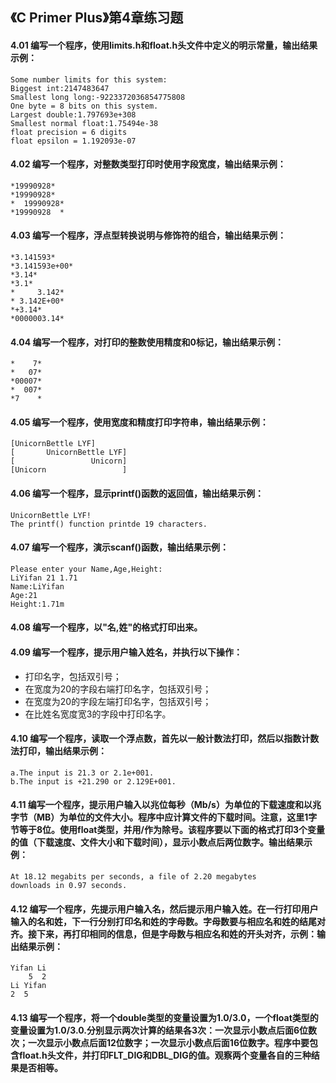 ## 《C Primer Plus》第4章练习题

#### 4.01 编写一个程序，使用limits.h和float.h头文件中定义的明示常量，输出结果示例：

```
Some number limits for this system:
Biggest int:2147483647
Smallest long long:-9223372036854775808
One byte = 8 bits on this system.
Largest double:1.797693e+308
Smallest normal float:1.75494e-38
float precision = 6 digits
float epsilon = 1.192093e-07
```

#### 4.02 编写一个程序，对整数类型打印时使用字段宽度，输出结果示例：

```
*19990928*
*19990928*
*  19990928*
*19990928  *
```

#### 4.03 编写一个程序，浮点型转换说明与修饰符的组合，输出结果示例：

```
*3.141593*
*3.141593e+00*
*3.14*
*3.1*
*     3.142*
* 3.142E+00*
*+3.14*
*0000003.14*
```

#### 4.04 编写一个程序，对打印的整数使用精度和0标记，输出结果示例：

```
*    7*
*   07*
*00007*
*  007*
*7    *
```

#### 4.05 编写一个程序，使用宽度和精度打印字符串，输出结果示例：

```
[UnicornBettle LYF]
[       UnicornBettle LYF]
[                 Unicorn]
[Unicorn                 ]
```

#### 4.06 编写一个程序，显示printf()函数的返回值，输出结果示例：

```
UnicornBettle LYF!
The printf() function printde 19 characters.
```

#### 4.07 编写一个程序，演示scanf()函数，输出结果示例：

```
Please enter your Name,Age,Height:
LiYifan 21 1.71
Name:LiYifan
Age:21
Height:1.71m
```

#### 4.08 编写一个程序，以"名,姓"的格式打印出来。

#### 4.09 编写一个程序，提示用户输入姓名，并执行以下操作：
* 打印名字，包括双引号；
* 在宽度为20的字段右端打印名字，包括双引号；
* 在宽度为20的字段左端打印名字，包括双引号；
* 在比姓名宽度宽3的字段中打印名字。

#### 4.10 编写一个程序，读取一个浮点数，首先以一般计数法打印，然后以指数计数法打印，输出结果示例：

```
a.The input is 21.3 or 2.1e+001.
b.The input is +21.290 or 2.129E+001.
```

#### 4.11 编写一个程序，提示用户输入以兆位每秒（Mb/s）为单位的下载速度和以兆字节（MB）为单位的文件大小。程序中应计算文件的下载时间。注意，这里1字节等于8位。使用float类型，并用/作为除号。该程序要以下面的格式打印3个变量的值（下载速度、文件大小和下载时间），显示小数点后两位数字。输出结果示例：

```
At 18.12 megabits per seconds, a file of 2.20 megabytes
downloads in 0.97 seconds.
```

#### 4.12 编写一个程序，先提示用户输入名，然后提示用户输入姓。在一行打印用户输入的名和姓，下一行分别打印名和姓的字母数。字母数要与相应名和姓的结尾对齐。接下来，再打印相同的信息，但是字母数与相应名和姓的开头对齐，示例：输出结果示例：

```
Yifan Li
    5  2
Li Yifan
2  5
```

#### 4.13 编写一个程序，将一个double类型的变量设置为1.0/3.0，一个float类型的变量设置为1.0/3.0.分别显示两次计算的结果各3次：一次显示小数点后面6位数次；一次显示小数点后面12位数字；一次显示小数点后面16位数字。程序中要包含float.h头文件，并打印FLT_DIG和DBL_DIG的值。观察两个变量各自的三种结果是否相等。